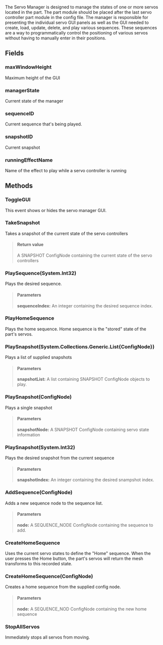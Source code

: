             
The Servo Manager is designed to manage the states of one or more servos located in the part. The part module should be placed after the last servo controller part module in the config file. The manager is responsible for presenting the individual servo GUI panels as well as the GUI needed to create, load, update, delete, and play various sequences. These sequences are a way to programmatically control the positioning of various servos without having to manually enter in their positions.
        
## Fields

### maxWindowHeight
Maximum height of the GUI
### managerState
Current state of the manager
### sequenceID
Current sequence that's being played.
### snapshotID
Current snapshot
### runningEffectName
Name of the effect to play while a servo controller is running
## Methods


### ToggleGUI
This event shows or hides the servo manager GUI.

### TakeSnapshot
Takes a snapshot of the current state of the servo controllers
> #### Return value
> A SNAPSHOT ConfigNode containing the current state of the servo controllers

### PlaySequence(System.Int32)
Plays the desired sequence.
> #### Parameters
> **sequenceIndex:** An integer containing the desired sequence index.


### PlayHomeSequence
Plays the home sequence. Home sequence is the "stored" state of the part's servos.

### PlaySnapshot(System.Collections.Generic.List{ConfigNode})
Plays a list of supplied snapshots
> #### Parameters
> **snapshotList:** A list containing SNAPSHOT ConfigNode objects to play.


### PlaySnapshot(ConfigNode)
Plays a single snapshot
> #### Parameters
> **snapshotNode:** A SNAPSHOT ConfigNode containing servo state information


### PlaySnapshot(System.Int32)
Plays the desired snapshot from the current sequence
> #### Parameters
> **snapshotIndex:** An integer containing the desired snampshot index.


### AddSequence(ConfigNode)
Adds a new sequence node to the sequence list.
> #### Parameters
> **node:** A SEQUENCE_NODE ConfigNode containing the sequence to add.


### CreateHomeSequence
Uses the current servo states to define the "Home" sequence. When the user presses the Home button, the part's servos will return the mesh transforms to this recorded state.

### CreateHomeSequence(ConfigNode)
Creates a home sequence from the supplied config node.
> #### Parameters
> **node:** A SEQUENCE_NOD ConfigNode containing the new home sequence


### StopAllServos
Immediately stops all servos from moving.

